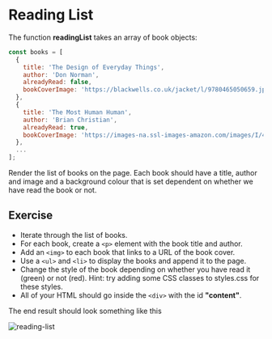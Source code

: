 # Reading List

The function **readingList** takes an array of book objects:

```js
const books = [
  {
    title: 'The Design of Everyday Things',
    author: 'Don Norman',
    alreadyRead: false,
    bookCoverImage: 'https://blackwells.co.uk/jacket/l/9780465050659.jpg',
  },
  {
    title: 'The Most Human Human',
    author: 'Brian Christian',
    alreadyRead: true,
    bookCoverImage: 'https://images-na.ssl-images-amazon.com/images/I/41m1rQjm5tL._SX322_BO1,204,203,200_.jpg',
  },
  ...
];
```

Render the list of books on the page. Each book should have a title, author and image and a background colour that is set dependent on whether we have read the book or not.

## Exercise

- Iterate through the list of books.
- For each book, create a `<p>` element with the book title and author.
- Add an `<img>` to each book that links to a URL of the book cover.
- Use a `<ul>` and `<li>` to display the books and append it to the page.
- Change the style of the book depending on whether you have read it (green) or not (red). Hint: try adding some CSS classes to styles.css for these styles.
- All of your HTML should go inside the `<div>` with the id **"content"**.

The end result should look something like this

![reading-list](reading-list.png)
